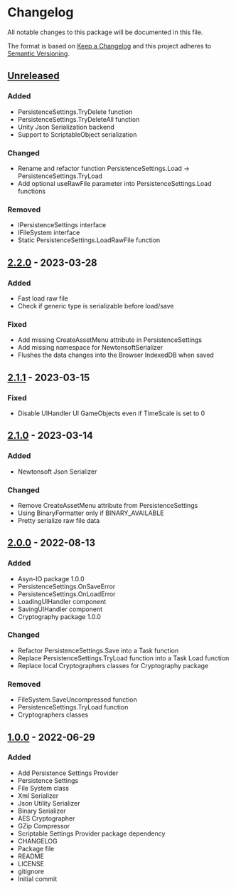 # Changelog
All notable changes to this package will be documented in this file.

The format is based on [Keep a Changelog](http://keepachangelog.com/en/1.0.0/)
and this project adheres to [Semantic Versioning](http://semver.org/spec/v2.0.0.html).

## [Unreleased]
### Added
- PersistenceSettings.TryDelete function
- PersistenceSettings.TryDeleteAll function
- Unity Json Serialization backend
- Support to ScriptableObject serialization

### Changed
- Rename and refactor function PersistenceSettings.Load -> PersistenceSettings.TryLoad
- Add optional useRawFile parameter into PersistenceSettings.Load functions

### Removed
- IPersistenceSettings interface
- IFileSystem interface
- Static PersistenceSettings.LoadRawFile function

## [2.2.0] - 2023-03-28
### Added
- Fast load raw file
- Check if generic type is serializable before load/save

### Fixed
- Add missing CreateAssetMenu attribute in PersistenceSettings
- Add missing namespace for NewtonsoftSerializer
- Flushes the data changes into the Browser IndexedDB when saved

## [2.1.1] - 2023-03-15
### Fixed
- Disable UIHandler UI GameObjects even if TimeScale is set to 0

## [2.1.0] - 2023-03-14
### Added
- Newtonsoft Json Serializer

### Changed
- Remove CreateAssetMenu attribute from PersistenceSettings
- Using BinaryFormatter only if BINARY_AVAILABLE
- Pretty serialize raw file data

## [2.0.0] - 2022-08-13
### Added
- Asyn-IO package 1.0.0
- PersistenceSettings.OnSaveError
- PersistenceSettings.OnLoadError
- LoadingUIHandler component
- SavingUIHandler component
- Cryptography package 1.0.0

### Changed
- Refactor PersistenceSettings.Save into a Task function
- Replace PersistenceSettings.TryLoad function into a Task Load function
- Replace local Cryptographers classes for Cryptography package

### Removed
- FileSystem.SaveUncompressed function
- PersistenceSettings.TryLoad function
- Cryptographers classes

## [1.0.0] - 2022-06-29
### Added
- Add Persistence Settings Provider
- Persistence Settings
- File System class
- Xml Serializer
- Json Utility Serializer
- Binary Serializer
- AES Cryptographer
- GZip Compressor
- Scriptable Settings Provider package dependency
- CHANGELOG
- Package file
- README
- LICENSE
- gitignore
- Initial commit

[Unreleased]: https://github.com/HyagoOliveira/Persistence/compare/2.2.0...main
[2.2.0]: https://github.com/HyagoOliveira/Persistence/tree/2.2.0/
[2.1.1]: https://github.com/HyagoOliveira/Persistence/tree/2.1.1/
[2.1.0]: https://github.com/HyagoOliveira/Persistence/tree/2.1.0/
[2.0.0]: https://github.com/HyagoOliveira/Persistence/tree/2.0.0/
[1.0.0]: https://github.com/HyagoOliveira/Persistence/tree/1.0.0/